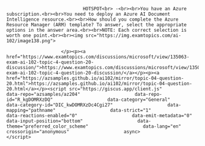 <p class="card-text">
							
								HOTSPOT<br> -<br><br>You have an Azure subscription.<br><br>You need to deploy an Azure AI Document Intelligence resource.<br><br>How should you complete the Azure Resource Manager (ARM) template? To answer, select the appropriate options in the answer area.<br><br>NOTE: Each correct selection is worth one point.<br><br><img src="https://img.examtopics.com/ai-102/image138.png">
							
						</p><p><a href="https://www.examtopics.com/discussions/microsoft/view/135063-exam-ai-102-topic-4-question-20-discussion/">https://www.examtopics.com/discussions/microsoft/view/135063-exam-ai-102-topic-4-question-20-discussion/</a></p><p><a href="https://azsamples.github.io/ai102/mirror/topic-04-question-20.html">https://azsamples.github.io/ai102/mirror/topic-04-question-20.html</a></p><script src="https://giscus.app/client.js"                    data-repo="azsamples/az204"                    data-repo-id="R_kgDOMRXzDQ"                    data-category="General"                    data-category-id="DIC_kwDOMRXzDc4Cgi27"                    data-mapping="pathname"                    data-strict="1"                    data-reactions-enabled="0"                    data-emit-metadata="0"                    data-input-position="bottom"                    data-theme="preferred_color_scheme"                    data-lang="en"                    crossorigin="anonymous"                    async>                    </script>
